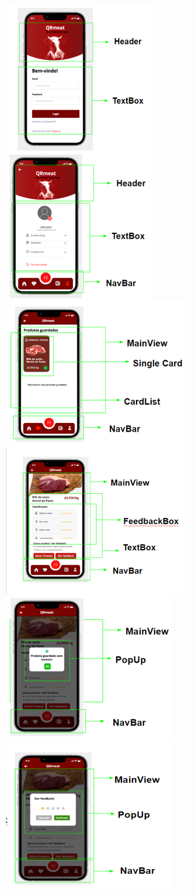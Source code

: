 <img src="image/Authentication.png" alt="Authenticaton" width="400" height="400"></td>
<img src="image/profile.png" alt="profile" width="400" height="400"></td>
<img src="image/Favourites_&_Feedback_4.png" alt="Favourite" width="520" height="400"></td>
<img src="image/Favourites_&_Feedback_1.png" alt="Feedback" width="520" height="400"></td>
<img src="image/Favourites_&_Feedback_2.png" alt="Feedback2" width="450" height="400"></td>
<img src="image/Favourites_&_Feedback_3.png" alt="Feedback3" width="450" height="400"></td>
